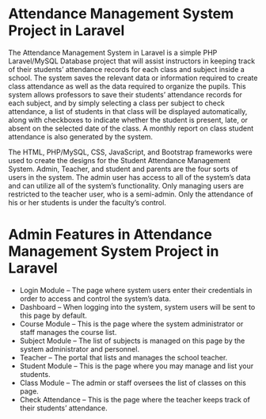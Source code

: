 # Attendance Management System Project in Laravel

The Attendance Management System in Laravel is a simple PHP Laravel/MySQL Database project that will assist instructors in keeping track of their students’ attendance records for each class and subject inside a school. The system saves the relevant data or information required to create class attendance as well as the data required to organize the pupils. This system allows professors to save their students’ attendance records for each subject, and by simply selecting a class per subject to check attendance, a list of students in that class will be displayed automatically, along with checkboxes to indicate whether the student is present, late, or absent on the selected date of the class. A monthly report on class student attendance is also generated by the system.

The HTML, PHP/MySQL, CSS, JavaScript, and Bootstrap frameworks were used to create the designs for the Student Attendance Management System. Admin, Teacher, and student and parents are the four sorts of users in the system. The admin user has access to all of the system’s data and can utilize all of the system’s functionality. Only managing users are restricted to the teacher user, who is a semi-admin. Only the attendance of his or her students is under the faculty’s control.

# Admin Features in Attendance Management System Project in Laravel
* Login Module – The page where system users enter their credentials in order to access and control the system’s data.
* Dashboard – When logging into the system, system users will be sent to this page by default.
* Course Module – This is the page where the system administrator or staff manages the course list.
* Subject  Module – The list of subjects is managed on this page by the system administrator and personnel.
* Teacher – The portal that lists and manages the school teacher.
* Student Module – This is the page where you may manage and list your students.
* Class Module – The admin or staff oversees the list of classes on this page.
* Check Attendance – This is the page where the teacher keeps track of their students’ attendance.
